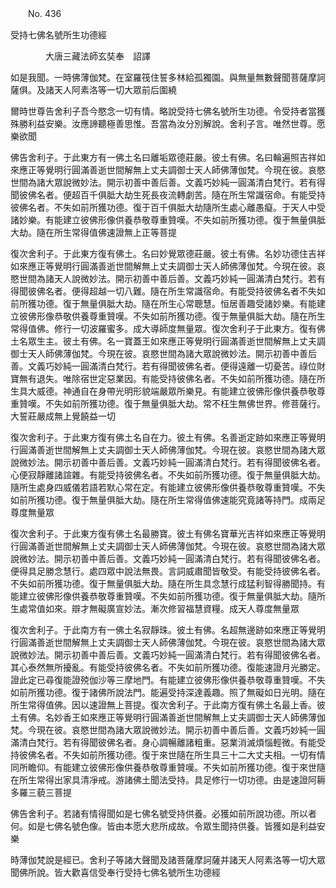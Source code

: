 ﻿　　No. 436

受持七佛名號所生功德經

　　　　大唐三藏法師玄奘奉　詔譯


如是我聞。一時佛薄伽梵。在室羅筏住誓多林給孤獨園。與無量無數聲聞菩薩摩訶薩俱。及諸天人阿素洛等一切大眾前后圍繞

爾時世尊告舍利子吾今愍念一切有情。略說受持七佛名號所生功德。令受持者當獲殊勝利益安樂。汝應諦聽極善思惟。吾當為汝分別解說。舍利子言。唯然世尊。愿樂欲聞

佛告舍利子。于此東方有一佛土名曰離垢眾德莊嚴。彼土有佛。名曰輪遍照吉祥如來應正等覺明行圓滿善逝世間解無上丈夫調御士天人師佛薄伽梵。今現在彼。哀愍世間為諸大眾說微妙法。開示初善中善后善。文義巧妙純一圓滿清白梵行。若有得聞彼佛名者。便超百千俱胝大劫生死長夜流轉劇苦。隨在所生常識宿命。有能受持彼佛名者。不失如前所獲功德。復于百千俱胝大劫隨所生處心離愚癡。于天人中受諸妙樂。有能建立彼佛形像供養恭敬尊重贊嘆。不失如前所獲功德。復于無量俱胝大劫。隨在所生常得值佛速證無上正等菩提

復次舍利子。于此東方復有佛土。名曰妙覺眾德莊嚴。彼土有佛。名妙功德住吉祥如來應正等覺明行圓滿善逝世間解無上丈夫調御士天人師佛薄伽梵。今現在彼。哀愍世間為諸天人說微妙法。開示初善中善后善。文義巧妙純一圓滿清白梵行。若有得聞彼佛名者。便得超越一切八難。隨在所生常識宿命。有能受持彼佛名者不失如前所獲功德。復于無量俱胝大劫。隨在所生心常聰慧。恒居善趣受諸妙樂。有能建立彼佛形像恭敬供養尊重贊嘆。不失如前所獲功德。復于無量俱胝大劫。隨在所生常得值佛。修行一切波羅蜜多。成大導師度無量眾。復次舍利子于此東方。復有佛土名眾生主。彼土有佛。名一寶蓋王如來應正等覺明行圓滿善逝世間解無上丈夫調御士天人師佛薄伽梵。今現在彼。哀愍世間為諸大眾說微妙法。開示初善中善后善。文義巧妙純一圓滿清白梵行。若有得聞彼佛名者。便得遠離一切憂苦。祿位財寶無有退失。唯除宿世定惡業因。有能受持彼佛名者。不失如前所獲功德。隨在所生具大威德。神通自在身帶光明形貌端嚴眾所樂見。有能建立彼佛形像供養恭敬尊重贊嘆。不失如前所獲功德。復于無量俱胝大劫。常不枉生無佛世界。修菩薩行。大誓莊嚴成無上覺饒益一切

復次舍利子。于此東方復有佛土名自在力。彼土有佛。名善逝定跡如來應正等覺明行圓滿善逝世間解無上丈夫調御士天人師佛薄伽梵。今現在彼。哀愍世間為諸大眾說微妙法。開示初善中善后善。文義巧妙純一圓滿清白梵行。若有得聞彼佛名者。心便寂靜離諸諠雜。有能受持彼佛名者。不失如前所獲功德。復于無量俱胝大劫。隨所生處身四威儀若語若默心常在定。有能建立彼佛形像供養恭敬尊重贊嘆。不失如前所獲功德。復于無量俱胝大劫。隨在所生常得值佛速能究竟諸等持門。成兩足尊度無量眾

復次舍利子。于此東方復有佛土名最勝寶。彼土有佛名寶華光吉祥如來應正等覺明行圓滿善逝世間解無上丈夫調御士天人師佛薄伽梵。今現在彼。哀愍世間為諸大眾說微妙法。開示初善中善后善。文義巧妙純一圓滿清白梵行。若有得聞彼佛名者。便得具足勝念慧行。處四眾中說法無畏。言詞威肅聞皆敬受。有能受持彼佛名者。不失如前所獲功德。復于無量俱胝大劫。隨在所生具念慧行成猛利智得勝聞持。有能建立彼佛形像供養恭敬尊重贊嘆。不失如前所獲功德。復于無量俱胝大劫。隨所生處常值如來。辯才無礙廣宣妙法。漸次修習福慧資糧。成天人尊度無量眾

復次舍利子。于此南方有一佛土名寂靜珠。彼土有佛。名超無邊跡如來應正等覺明行圓滿善逝世間解無上丈夫調御士天人師佛薄伽梵。今現在彼。哀愍世間為諸大眾說微妙法。開示初善中善后善。文義巧妙純一圓滿清白梵行。若有得聞彼佛名者。其心泰然無所擾亂。有能受持彼佛名者。不失如前所獲功德。復能速證月光勝定。證此定已尋復能證殑伽沙等三摩地門。有能建立彼佛形像供養恭敬尊重贊嘆。不失如前所獲功德。復于諸佛所說法門。能遍受持深達義趣。照了無礙如日光明。隨在所生常得值佛。因以速證無上菩提。復次舍利子。于此南方復有佛土名最上香。彼土有佛。名妙香王如來應正等覺明行圓滿善逝世間解無上丈夫調御士天人師佛薄伽梵。今現在彼。哀愍世間為諸大眾說微妙法。開示初善中善后善。文義巧妙純一圓滿清白梵行。若有得聞彼佛名者。身心調暢離諸粗重。惡業消滅煩惱輕微。有能受持彼佛名者。不失如前所獲功德。復于來世隨在所生具三十二大丈夫相。一切有情同所瞻仰。有能建立彼佛形像供養恭敬尊重贊嘆。不失如前所獲功德。復于來世隨在所生常得出家具清凈戒。游諸佛土聞法受持。具足修行一切功德。由是速證阿耨多羅三藐三菩提

佛告舍利子。若諸有情得聞如是七佛名號受持供養。必獲如前所說功德。所以者何。如是七佛名號色像。皆由本愿大悲所成故。令眾生聞持供養。皆獲如是利益安樂

時薄伽梵說是經已。舍利子等諸大聲聞及諸菩薩摩訶薩并諸天人阿素洛等一切大眾聞佛所說。皆大歡喜信受奉行受持七佛名號所生功德經
